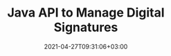 ---
############################# Static ############################
layout: "product"
date: 2021-04-27T09:31:06+03:00
draft: false

product: "Signature"
product_tag: "signature"
platform: "Java"
platform_tag: "java"

############################# Head ############################
head_title: "Java Digital Signature API, Add eSignature to PDF Word Excel Image"
head_description: "Java digital signature API. Electronic signature library to digitally sign PDF, Microsoft Word, Excel spreadsheets, PowerPoint presentations & image document formats."

############################# Header ############################
title: "Java API to Manage Digital Signatures"
description: "‎Manage eSignature of Image, QR-Code, Barcode, Metadata, Text & Stamp Types in Java Applications for Signing Images & Digital Document File Formats.‎"
button:
    enable: true

############################# SubMenu ############################
submenu:
    enable: true
    
    left:
        img_alt: "GroupDocs.Signature for Java"
        image: "https://www.groupdocs.cloud/templates/groupdocs/images/product-logos/groupdocs-signature-java.png"
        product: "GroupDocs.Signature"
        platform: "Java"

    middle:
        button:
            # button loop
            - link: "#overview"
              text: "Overview"

            # button loop
            - link: "#features"
              text: "Features"

            # button loop
            - link: "#support"
              text: "Support"

            # button loop
            - link: "https://products.groupdocs.app/signature"
              text: "Live Demo"

            # button loop
            - link: "https://purchase.groupdocs.com/pricing/signature/java"
              text: "Pricing"

    right:
        link_download: "https://downloads.groupdocs.com/signature"
        link_learn: "https://docs.groupdocs.com/signature/java/"
        link_buy: "https://purchase.groupdocs.com"

############################# Overview ############################
overview:
    enable: true
    content: |
      GroupDocs.Signature for Java API helps you develop Java applications with electronic signatures functionality to sign digital documents of supported formats without installing any external software. It supports manipulation and management of various types of eSignatures such as Image, Barcode, QR-Code, Stamp, Text, Optical and Metadata. All your electronic business documents like Microsoft Office Word, PowerPoint presentations, Excel spreadsheets, images, & PDF files can be digitally signed by customizing signature properties e.g. shadow, dimensions, alignment and more as per your requirements. The digital signature library is simple and lightweight, consisting of a single DLL file that can be integrated easily within new or an existing Java application.  

      Through GroupDocs.Signature for Java API you can load all registered certificates from system, or locate existing signatures using simple and advanced search. The options to work with password protected documents, specifying common signature properties (text size, opacity, rotation, verification, font properties, color options, page number, width, top, left etc) and support of implementing different eSignature types make it a reliable e-Signatures management solution for digital documents.  

      GroupDocs.Signature for Java is compatible with all Java versions and supports popular operating systems (Windows, Linux, MacOS) that are capable to run Java runtime
    tabs:
      enable: true     
      
      ## TAB ONE ##
      tab_one:
        description: |
          Following is an overview of GroupDocs.Signature for Java:

        right:
          enable: true
          icon: "fab fa-html5"
          title: "Signature Types"
          content: |
            * Text Signature
            * Image Signature
            * Digital Signatures
            * QR-Code Signature
            * Barcode Signature
            * Stamp Signature
            * Form-field Signature
      
      ## TAB TWO ##
      tab_two:
        description: |
          Java electronically signing API supports [document file formats](https://docs.groupdocs.com/signature/java/supported-document-formats/) as listed below.

        left:
          enable: true
          table:
            # table loop
            - title: "Microsoft Office"
              content: |
                * **Word:** DOC, DOCX, DOCM, DOT, DOTX, DOTM, RTF, TXT‎
                * **Excel:** XLS, XLSX, XLSM, XLSB, XLTM, XLT, XLTM, XLTX, XLAM, SXC, SpreadsheetML
                * **PowerPoint:** PPT, PPTX, PPS, PPSX, PPSM, POT, POTM, POTX, PPTM

        right:
          enable: true
          table:
            # table loop
            - title: "Images & Other Formats"
              content: |
                * **Images**: JPG, BMP, PNG, TIFF, GIF, DCM, WEBP
                * **OpenDocument**: ODT, OTT, OTS, ODS, ODP, OTP, ODG
                * **Jpeg2000**: JP2, JPF, JPX, J2K, J2C, JPM
                * **Metafiles**: EMF, WMF, CMX
                * **Portable**: PDF
                * **Scalable Vector Graphics**: CDR, SVG
                * **Adobe Photoshop**: PSD
                * **Others**: DJVU

      ## TAB THREE ##
      tab_three:
        description: |
          GroupDocs.Signature for Java supports following Operating Systems, Frameworks & Package ‎Managers:‎
        
        left:
          enable: true
          table:
            # table loop
            - icon: "fab fa-windows"
              title: "Operating Systems"
              content: |
                * Microsoft Windows Desktop
                * Microsoft Windows Server
                * Linux
                * MacOS

            # table loop
            - icon: "fas fa-code"
              title: "Supported Frameworks"
              content: |
                * Java 7 (1.7) and above

        right:
          enable: true
          table:
            # table loop
            - icon: "fas fa-cogs"
              title: "Development Environments"
              content: |
                * NetBeans
                * IntelliJ IDEA
                * Eclipse
            # table loop
            - icon: "fas fa-tools"
              title: "Build Automation Tool"
              content: |
                * Maven

############################# Features ############################
features:
    enable: true
    title: "GroupDocs.Signature for Java Features"

    feature:
      # feature loop
      - icon: "fas fa-copy"
        content: "Create, Read, Modify, Hide and Delete e-Signatures from Supported Document Formats"

      # feature loop
      - icon: "fas fa-eye"
        content: "Access to be Signed Document from Stream, Relative Path or Absolute Path"

      # feature loop
      - icon: "fas fa-bolt"
        content: "Apply Text Signature to Documents, Spreadsheets, Presentations, Images & PDF Files"
      
      # feature loop
      - icon: "fas fa-file-powerpoint"
        content: "Add Text Signature as Annotation, Sticker, Image to PDF Files also Configure Style & Color"

      # feature loop
      - icon: "fas fa-code"
        content: "Sign PDF Document, Image File and Get Output in Different File Format"

      # feature loop
      - icon: "fas fa-cloud"
        content: "Digitally Sign Images with Text Signature as Watermark & Add Transparency, Rotation to eSignature"

      # feature loop
      - icon: "fas fa-remove-format"
        content: "Search Certificates & Sign Microsoft Word, Excel, & PDF Documents with Digital Certificates"

      # feature loop
      - icon: "fas fa-comment-slash"
        content: "Sign Word Processing Document Formats with Native Text Watermarks‎"

      # feature loop
      - icon: "fas fa-location-arrow"
        content: "Use QR-Code, Barcode to Sign Word, Slide, Cell, PDF & Image Files"

      # feature loop
      - icon: "fas fa-border-all"
        content: "Configure & Apply Stamp Signatures to Secure Supported File Formats"

      # feature loop
      - icon: "fas fa-wrench"
        content: "Setup and Assign Image Signatures to Documents, Spreadsheets, Presentations, Images & PDF Files"

      # feature loop
      - icon: "fas fa-columns"
        content: "Configure Signature Properties, e.g., Look and Feel, Margins, Alignment etc."

      # feature loop
      - icon: "fas fa-file-word"
        content: "Apply Digital Signature to Password Protected Document"

      # feature loop
      - icon: "fas fa-envelope"
        content: "Perform Text Verification of PDF Documents using the Signature Handler"

      # feature loop
      - icon: "fas fa-print"
        content: "Digital Verification of Word, Cell, PDF Documents with .CER, and .PFX Certificate Containers"

      # feature loop
      - icon: "fas fa-file-archive"
        content: "Specify Different Measure Unit Types (e.g. Millimeters, Pixels etc.) for PDF Text Signatures"

      # feature loop
      - icon: "fas fa-lock"
        content: "Obtain Document Information via File or URL – Add Form Field Signatures to PDF Documents"

      # feature loop
      - icon: "fas fa-file-code"
        content: "Add Custom Data Object, Embedded VCard, Email, EPC, MeCard or Event Object to QR-Code"
      
      # feature loop
      - icon: "fas fa-fill-drip"
        content: "Apply Different Brush Styles to Signatures, e.g., Gradient, Radial, Solid, and Texture Brush"

      # feature loop
      - icon: "fas fa-file-excel"
        content: "Sign Document Located at FTP or Azure Cloud Storage"

      # feature loop
      - icon: "fas fa-heading"
        content: "Set Text Alignment inside Shapes for Documents, Slides, Images & PDF Files"

      # feature loop
      - icon: "fas fa-project-diagram"
        content: "Search, Verify and Digitally Sign PowerPoint Presentation Documents"

      # feature loop
      - icon: "fas fa-cube"
        content: "Place Signature using Pixels in Cell Documents & Text Positioning for Stamp Signatures"

      # feature loop
      - icon: "fab fa-uncharted"
        content: "Implement Rectangle Stamp Signature with Rounded Corners"

       # feature loop
      - icon: "fab fa-uncharted"
        content: "Extend Barcode & QR-Code Signatures with Image Data Content"

       # feature loop
      - icon: "fab fa-uncharted"
        content: "Add Encrypted Metadata Signatures while Working with Signing & Searching Options"

       # feature loop
      - icon: "fab fa-uncharted"
        content: "Embed Custom Objects to Metadata Signatures within Word, Excel and Presentations"

    more_feature:
      # more_feature_loop
      - title: "Easily Configure & Apply eSignatures"
        content: |
          GroupDocs.Signature for Java API enables to configure and add eSignatures to supported document formats. Following is a code example that shows how simple it is to apply a text signature to a PDF file:‎
          
          ```java
          Signature signature = new Signature("sample.pdf");

          TextSignOptions options = new TextSignOptions("John Smith");
          // set signature position
          options.setLeft(100);
          options.setTop(100);
          
          // set signature rectangle
          options.setWidth(100);
          options.setHeight(30);

          // set text color and Font
          options.setForeColor(Color.RED);
          SignatureFont signatureFont = new SignatureFont();
          signatureFont.setSize(12);
          signatureFont.setFamilyName("Comic Sans MS");
          options.setFont(signatureFont);
          options.setSignatureImplementation(TextSignatureImplementation.Sticker)

          // sign document to file
          signature.sign("sample_signed.pdf", options);
          ```
      # more_feature_loop
      - title: "Supported Barcode Encoding Types for eSignature"
        content: |
          Using GroupDocs.Signature for Java API you can apply barcode and QR-code Signatures to supported file formats. GroupDocs.Signature for Java supports a huge range of barcode encoding types to cater to most requirements. The supported barcode encoding types include, Code 11, Code 128, Code 16K/32, Databar codes, GS1 Codeblock, ISBN, ISMN, ISSN, ITF16, Pdf147, EAN8, EAN13, EAN14, UPCA, UPCE, ITF14, Code39 Standard, and Code39 Extended.  

          Similarly GroupDocs.Signature for Java API allows you to use QR-code types, such as, QR, Aztec, and Data Matrix. Supported QR-Code encoding types include, Aztec, DataMatrix, GS1 DataMatrix, and GS1 QR.

      # more_feature_loop
      - title: "Search Signatures & Certificates"
        content: |
          Through GroupDocs.Signature for Java API, you can search QR-Code and Barcode signatures in any document, presentation, spreadsheet, image, as well as PDF file, and fetch the search result. You can also search custom data object from documents signed with QR-Code Signature as well as Search Standard VCard and Email Object from Documents Signed with QR-Code. Verifying encrypted text of QR-Code signatures as well as searching for metadata signature in PDF ‎documents is also supported. Apply additional search criteria for digital signatures of Words & Cells ‎Documents.  

          Search option is also avaialble for metadata signature for word documents, slides and spreadsheets, while form-field search is avaialble for PDF documents.

      # more_feature_loop
      - title: "Configure eSignature Properties"
        content: |
          To enhance the UX of end-users GroupDocs.Signature for Java API provides a lot of properties that can be configured pretty easily. You can set font and color options (Background Color, Foreground Color, Bold, Italic, Underline, Font Family, Font Size etc.), Background and Border Options (Background Color, Background Transparency, Border Color, Border Dash Style, Border Weight, Border Transparency etc.), Signature Margins (Left, Top, Width, Height, Padding etc.), and Setup Image Signature Area & Signature Alignment (Horizontal Alignment, Vertical Alignment etc.).

############################# Support ############################
support:
    enable: true

############################# Solutions ############################
solutions:
    enable: true
    title: "GroupDocs.Signature offers document viewing APIs for other popular development environments"

    solution:
        # solution loop
        - img_alt: "GroupDocs.Signature for .NET"
          image: "https://www.groupdocs.cloud/templates/groupdocs/images/product-logos/groupdocs-signature-net.png"
          product: "GroupDocs.Signature"
          platform: ".NET"
          link: "/signature/net/"

############################# Back to top ###############################
back_to_top:
  enable: true
---